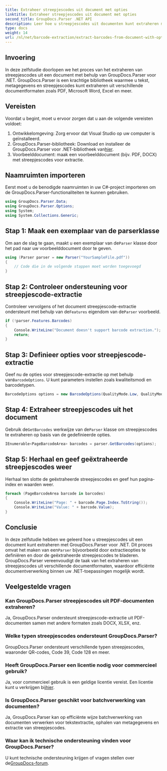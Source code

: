 ```yaml
---
title: Extraheer streepjescodes uit document met opties
linktitle: Extraheer streepjescodes uit document met opties
second_title: GroupDocs.Parser .NET API
description: Leer hoe u streepjescodes uit documenten kunt extraheren met GroupDocs.Parser voor .NET. Uitgebreide tutorial met codevoorbeelden en veelgestelde vragen.
type: docs
weight: 14
url: /nl/net/barcode-extraction/extract-barcodes-from-document-with-options/
---
```

## Invoering
In deze zelfstudie doorlopen we het proces van het extraheren van streepjescodes uit een document met behulp van GroupDocs.Parser voor .NET. GroupDocs.Parser is een krachtige bibliotheek waarmee u tekst, metagegevens en streepjescodes kunt extraheren uit verschillende documentformaten zoals PDF, Microsoft Word, Excel en meer.
## Vereisten
Voordat u begint, moet u ervoor zorgen dat u aan de volgende vereisten voldoet:
1. Ontwikkelomgeving: Zorg ervoor dat Visual Studio op uw computer is geïnstalleerd.
2.  GroupDocs.Parser-bibliotheek: Download en installeer de GroupDocs.Parser voor .NET-bibliotheek van[hier](https://releases.groupdocs.com/parser/net/).
3. Voorbeelddocument: maak een voorbeelddocument (bijv. PDF, DOCX) met streepjescodes voor extractie.

## Naamruimten importeren
Eerst moet u de benodigde naamruimten in uw C#-project importeren om de GroupDocs.Parser-functionaliteiten te kunnen gebruiken.
```csharp
using GroupDocs.Parser.Data;
using GroupDocs.Parser.Options;
using System;
using System.Collections.Generic;
```
## Stap 1: Maak een exemplaar van de parserklasse
 Om aan de slag te gaan, maakt u een exemplaar van de`Parser` klasse door het pad naar uw voorbeelddocument door te geven.
```csharp
using (Parser parser = new Parser("YourSampleFile.pdf"))
{
    // Code die in de volgende stappen moet worden toegevoegd
}
```
## Stap 2: Controleer ondersteuning voor streepjescode-extractie
 Controleer vervolgens of het document streepjescode-extractie ondersteunt met behulp van de`Features` eigendom van de`Parser` voorbeeld.
```csharp
if (!parser.Features.Barcodes)
{
    Console.WriteLine("Document doesn't support barcode extraction.");
    return;
}
```
## Stap 3: Definieer opties voor streepjescode-extractie
 Geef nu de opties voor streepjescode-extractie op met behulp van`BarcodeOptions`. U kunt parameters instellen zoals kwaliteitsmodi en barcodetypen.
```csharp
BarcodeOptions options = new BarcodeOptions(QualityMode.Low, QualityMode.Low, "QR");
```
## Stap 4: Extraheer streepjescodes uit het document
 Gebruik de`GetBarcodes` werkwijze van de`Parser` klasse om streepjescodes te extraheren op basis van de gedefinieerde opties.
```csharp
IEnumerable<PageBarcodeArea> barcodes = parser.GetBarcodes(options);
```
## Stap 5: Herhaal en geef geëxtraheerde streepjescodes weer
Herhaal ten slotte de geëxtraheerde streepjescodes en geef hun pagina-index en waarden weer.
```csharp
foreach (PageBarcodeArea barcode in barcodes)
{
    Console.WriteLine("Page: " + barcode.Page.Index.ToString());
    Console.WriteLine("Value: " + barcode.Value);
}
```

## Conclusie
 In deze zelfstudie hebben we geleerd hoe u streepjescodes uit een document kunt extraheren met GroupDocs.Parser voor .NET. Dit proces omvat het maken van een`Parser` bijvoorbeeld door extractieopties te definiëren en door de geëxtraheerde streepjescodes te bladeren. GroupDocs.Parser vereenvoudigt de taak van het extraheren van streepjescodes uit verschillende documentformaten, waardoor efficiënte documentverwerking binnen uw .NET-toepassingen mogelijk wordt.

## Veelgestelde vragen
### Kan GroupDocs.Parser streepjescodes uit PDF-documenten extraheren?
Ja, GroupDocs.Parser ondersteunt streepjescode-extractie uit PDF-documenten samen met andere formaten zoals DOCX, XLSX, enz.
### Welke typen streepjescodes ondersteunt GroupDocs.Parser?
GroupDocs.Parser ondersteunt verschillende typen streepjescodes, waaronder QR-codes, Code 39, Code 128 en meer.
### Heeft GroupDocs.Parser een licentie nodig voor commercieel gebruik?
 Ja, voor commercieel gebruik is een geldige licentie vereist. Een licentie kunt u verkrijgen bij[hier](https://purchase.groupdocs.com/buy).
### Is GroupDocs.Parser geschikt voor batchverwerking van documenten?
Ja, GroupDocs.Parser kan op efficiënte wijze batchverwerking van documenten verwerken voor tekstextractie, ophalen van metagegevens en extractie van streepjescodes.
### Waar kan ik technische ondersteuning vinden voor GroupDocs.Parser?
 U kunt technische ondersteuning krijgen of vragen stellen over de[GroupDocs-forum](https://forum.groupdocs.com/c/parser/17).
